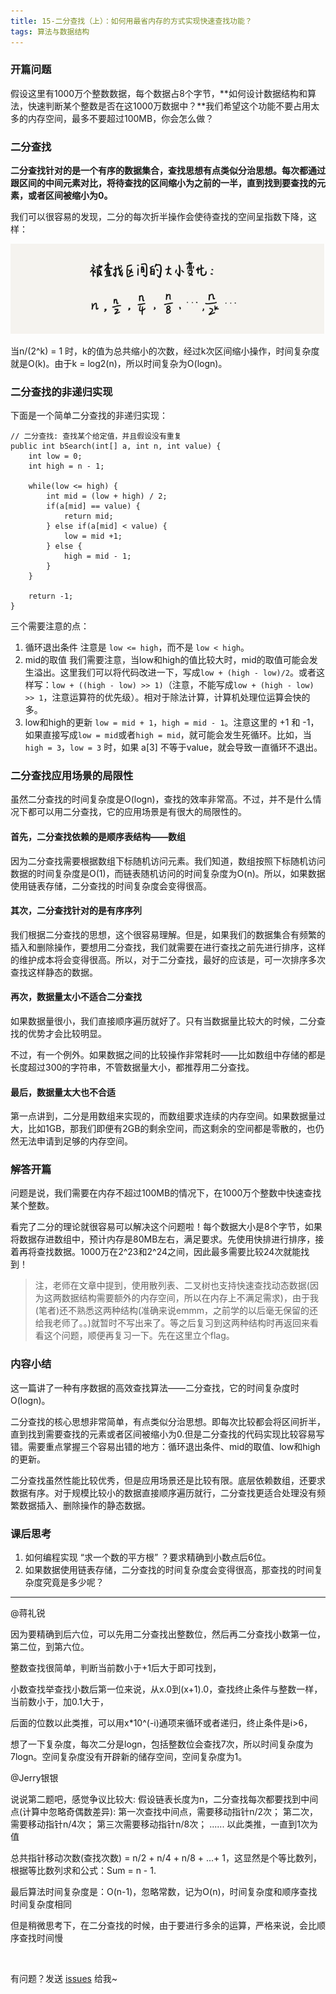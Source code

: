 ```yaml
---
title: 15-二分查找（上）：如何用最省内存的方式实现快速查找功能？
tags: 算法与数据结构
---
```


### 开篇问题

假设这里有1000万个整数数据，每个数据占8个字节，**如何设计数据结构和算法，快速判断某个整数是否在这1000万数据中？**我们希望这个功能不要占用太多的内存空间，最多不要超过100MB，你会怎么做？

### 二分查找

**二分查找针对的是一个有序的数据集合，查找思想有点类似分治思想。每次都通过跟区间的中间元素对比，将待查找的区间缩小为之前的一半，直到找到要查找的元素，或者区间被缩小为0。**

我们可以很容易的发现，二分的每次折半操作会使待查找的空间呈指数下降，这样：

![binarySearch](/images/algorithm/binarySearch.png)

当n/(2^k) = 1 时，k的值为总共缩小的次数，经过k次区间缩小操作，时间复杂度就是O(k)。由于k = log2(n)，所以时间复杂为O(logn)。

### 二分查找的非递归实现

下面是一个简单二分查找的非递归实现：

```
// 二分查找: 查找某个给定值，并且假设没有重复
public int bSearch(int[] a, int n, int value) {
    int low = 0;
    int high = n - 1;
    
    while(low <= high) {
        int mid = (low + high) / 2;
        if(a[mid] == value) {
            return mid;
        } else if(a[mid] < value) {
            low = mid +1;
        } else {
            high = mid - 1;
        }
    }
    
    return -1;
}
```

三个需要注意的点：

1. 循环退出条件
注意是 `low <= high`，而不是 `low < high`。
2. mid的取值
我们需要注意，当low和high的值比较大时，mid的取值可能会发生溢出。这里我们可以将代码改进一下，写成`low + (high - low)/2`。或者这样写：`low + ((high - low) >> 1)`（注意，不能写成`low + (high - low) >> 1`，注意运算符的优先级）。相对于除法计算，计算机处理位运算会快的多。
3. low和high的更新
`low = mid + 1`，`high = mid - 1`。注意这里的 +1 和 -1，如果直接写成`low = mid`或者`high = mid`，就可能会发生死循环。比如，当 `high = 3`，`low = 3` 时，如果 a[3] 不等于value，就会导致一直循环不退出。

### 二分查找应用场景的局限性

虽然二分查找的时间复杂度是O(logn)，查找的效率非常高。不过，并不是什么情况下都可以用二分查找，它的应用场景是有很大的局限性的。

#### 首先，二分查找依赖的是顺序表结构——数组

因为二分查找需要根据数组下标随机访问元素。我们知道，数组按照下标随机访问数据的时间复杂度是O(1)，而链表随机访问的时间复杂度为O(n)。所以，如果数据使用链表存储，二分查找的时间复杂度会变得很高。

#### 其次，二分查找针对的是有序序列

我们根据二分查找的思想，这个很容易理解。但是，如果我们的数据集合有频繁的插入和删除操作，要想用二分查找，我们就需要在进行查找之前先进行排序，这样的维护成本将会变得很高。所以，对于二分查找，最好的应该是，可一次排序多次查找这样静态的数据。

#### 再次，数据量太小不适合二分查找

如果数据量很小，我们直接顺序遍历就好了。只有当数据量比较大的时候，二分查找的优势才会比较明显。

不过，有一个例外。如果数据之间的比较操作非常耗时——比如数组中存储的都是长度超过300的字符串，不管数据量大小，都推荐用二分查找。

#### 最后，数据量太大也不合适

第一点讲到，二分是用数组来实现的，而数组要求连续的内存空间。如果数据量过大，比如1GB，那我们即便有2GB的剩余空间，而这剩余的空间都是零散的，也仍然无法申请到足够的内存空间。

### 解答开篇

问题是说，我们需要在内存不超过100MB的情况下，在1000万个整数中快速查找某个整数。

看完了二分的理论就很容易可以解决这个问题啦！每个数据大小是8个字节，如果将数据存进数组中，预计内存是80MB左右，满足要求。先使用快排进行排序，接着再将查找数据。1000万在2^23和2^24之间，因此最多需要比较24次就能找到！

> 注，老师在文章中提到，使用散列表、二叉树也支持快速查找动态数据(因为这两数据结构需要额外的内存空间，所以在内存上不满足需求)，由于我(笔者)还不熟悉这两种结构(准确来说emmm，之前学的以后毫无保留的还给我老师了。。)就暂时不写出来了。等之后复习到这两种结构时再返回来看看这个问题，顺便再复习一下。先在这里立个flag。

### 内容小结

这一篇讲了一种有序数据的高效查找算法——二分查找，它的时间复杂度时O(logn)。

二分查找的核心思想非常简单，有点类似分治思想。即每次比较都会将区间折半，直到找到需要查找的元素或者区间被缩小为0.但是二分查找的代码实现比较容易写错。需要重点掌握三个容易出错的地方：循环退出条件、mid的取值、low和high的更新。

二分查找虽然性能比较优秀，但是应用场景还是比较有限。底层依赖数组，还要求数据有序。对于规模比较小的数据直接顺序遍历就行，二分查找更适合处理没有频繁数据插入、删除操作的静态数据。

### 课后思考

1. 如何编程实现 “求一个数的平方根” ？要求精确到小数点后6位。
2. 如果数据使用链表存储，二分查找的时间复杂度会变得很高，那查找的时间复杂度究竟是多少呢？

---
@蒋礼锐

因为要精确到后六位，可以先用二分查找出整数位，然后再二分查找小数第一位，第二位，到第六位。

整数查找很简单，判断当前数小于+1后大于即可找到，

小数查找举查找小数后第一位来说，从x.0到(x+1).0，查找终止条件与整数一样，当前数小于，加0.1大于，

后面的位数以此类推，可以用x*10^(-i)通项来循环或者递归，终止条件是i>6，

想了一下复杂度，每次二分是logn，包括整数位会查找7次，所以时间复杂度为7logn。空间复杂度没有开辟新的储存空间，空间复杂度为1。


@Jerry银银

说说第二题吧，感觉争议比较大:
假设链表长度为n，二分查找每次都要找到中间点(计算中忽略奇偶数差异): 
第一次查找中间点，需要移动指针n/2次；
第二次，需要移动指针n/4次；
第三次需要移动指针n/8次；
......
以此类推，一直到1次为值

总共指针移动次数(查找次数) = n/2 + n/4 + n/8 + ...+ 1，这显然是个等比数列，根据等比数列求和公式：Sum = n - 1. 

最后算法时间复杂度是：O(n-1)，忽略常数，记为O(n)，时间复杂度和顺序查找时间复杂度相同

但是稍微思考下，在二分查找的时候，由于要进行多余的运算，严格来说，会比顺序查找时间慢


<br>

有问题？发送 [issues](http://syt-honey.github.io/about/) 给我~
